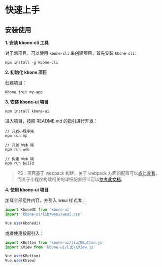 # 快速上手

## 安装使用

**1. 安装 kbone-cli 工具**

对于新项目，可以使用 `kbone-cli` 来创建项目，首先安装 `kbone-cli`:

```
npm install -g kbone-cli
```

**2. 初始化 kbone 项目**

创建项目：

```
kbone init my-app
```


**3. 安装 kbone-ui 项目**

```
npm install kbone-ui
```


进入项目，按照 README.md 的指引进行开发：

```
// 开发小程序端
npm run mp

// 开发 Web 端
npm run web

// 构建 Web 端
npm run build
```

> PS：项目基于 webpack 构建，关于 webpack 方面的配置可以[点此查看](https://webpack.js.org/configuration/)，而关于小程序构建相关的详细配置细节可以[参考此文档](../../guide/tutorial.html)。


**4. 使用 kbone-ui 项目**

加载全部组件内容，并引入 weui 样式库：

```js
import KboneUI from 'kbone-ui'
import 'kbone-ui/lib/weui/weui.css'

Vue.use(KboneUI)
```

或者使用按需引入：

```js
import KButton from 'kbone-ui/lib/KButton.js'
import KView from 'kbone-ui/lib/KView.js'

Vue.use(KButton)
Vue.use(KView)
```